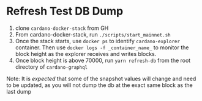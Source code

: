 # Refresh Test DB Dump

1. clone `cardano-docker-stack` from GH
2. From cardano-docker-stack, run `./scripts/start_mainnet.sh`
3. Once the stack starts, use `docker ps` to identify `cardano-explorer` container. Then use `docker logs -f _container_name_` to monitor the block height as the explorer receives and writes blocks.
4. Once block height is above 70000, run `yarn refresh-db` from the root directory of `cardano-graphql`

Note: It is _expected_ that some of the snapshot values will change and need to be updated, as you will not dump the db at the exact same block as the last dump
